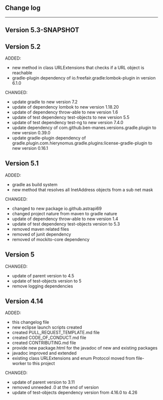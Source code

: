 ## Change log
----------------------

Version 5.3-SNAPSHOT
-------------

Version 5.2
-------------

ADDED:

- new method in class URLExtensions that checks if a URL object is reachable
- gradle-plugin dependency of io.freefair.gradle:lombok-plugin in version 6.1.0

CHANGED:

- update gradle to new version 7.2
- update of dependency lombok to new version 1.18.20
- update of dependency throw-able to new version 1.6
- update of test dependency test-objects to new version 5.5
- update of test dependency test-ng to new version 7.4.0
- update dependency of com.github.ben-manes.versions.gradle.plugin to new version 0.39.0
- update gradle-plugin dependency of gradle.plugin.com.hierynomus.gradle.plugins:license-gradle-plugin to new version 0.16.1

Version 5.1
-------------

ADDED:

- gradle as build system
- new method that resolves all InetAddress objects from a sub net mask

CHANGED:

- changed to new package io.github.astrapi69
- changed project nature from maven to gradle nature
- update of dependency throw-able  to new version 1.4
- update of test dependency test-objects version to 5.3
- removed maven related files
- removed of junit dependency
- removed of mockito-core dependency

Version 5
-------------

CHANGED:

- update of parent version to 4.5
- update of test-objects version to 5
- remove logging dependencies

Version 4.14
-------------

ADDED:
 
- this changelog file
- new eclipse launch scripts created
- created PULL_REQUEST_TEMPLATE.md file
- created CODE_OF_CONDUCT.md file
- created CONTRIBUTING.md file
- provide new package.html for the javadoc of new and existing packages
- javadoc improved and extended 
- existing class URLExtensions and enum Protocol moved from file-worker to this project

CHANGED:

- update of parent version to 3.11
- removed unneeded .0 at the end of version
- update of test-objects dependency version from 4.16.0 to 4.26 
